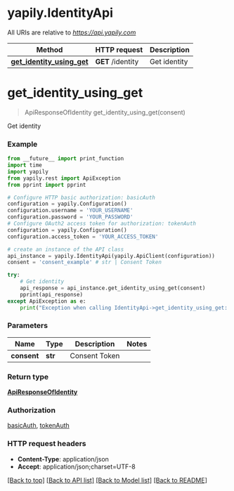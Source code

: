 # yapily.IdentityApi

All URIs are relative to *https://api.yapily.com*

Method | HTTP request | Description
------------- | ------------- | -------------
[**get_identity_using_get**](IdentityApi.md#get_identity_using_get) | **GET** /identity | Get identity


# **get_identity_using_get**
> ApiResponseOfIdentity get_identity_using_get(consent)

Get identity

### Example
```python
from __future__ import print_function
import time
import yapily
from yapily.rest import ApiException
from pprint import pprint

# Configure HTTP basic authorization: basicAuth
configuration = yapily.Configuration()
configuration.username = 'YOUR_USERNAME'
configuration.password = 'YOUR_PASSWORD'
# Configure OAuth2 access token for authorization: tokenAuth
configuration = yapily.Configuration()
configuration.access_token = 'YOUR_ACCESS_TOKEN'

# create an instance of the API class
api_instance = yapily.IdentityApi(yapily.ApiClient(configuration))
consent = 'consent_example' # str | Consent Token

try:
    # Get identity
    api_response = api_instance.get_identity_using_get(consent)
    pprint(api_response)
except ApiException as e:
    print("Exception when calling IdentityApi->get_identity_using_get: %s\n" % e)
```

### Parameters

Name | Type | Description  | Notes
------------- | ------------- | ------------- | -------------
 **consent** | **str**| Consent Token | 

### Return type

[**ApiResponseOfIdentity**](ApiResponseOfIdentity.md)

### Authorization

[basicAuth](../README.md#basicAuth), [tokenAuth](../README.md#tokenAuth)

### HTTP request headers

 - **Content-Type**: application/json
 - **Accept**: application/json;charset=UTF-8

[[Back to top]](#) [[Back to API list]](../README.md#documentation-for-api-endpoints) [[Back to Model list]](../README.md#documentation-for-models) [[Back to README]](../README.md)

